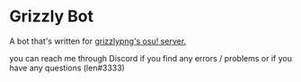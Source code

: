 # Grizzly Bot

A bot that's written for [grizzlypng's osu! server.](https://discord.gg/gpng)  

you can reach me through Discord if you find any errors / problems or if you have any questions (len#3333)
